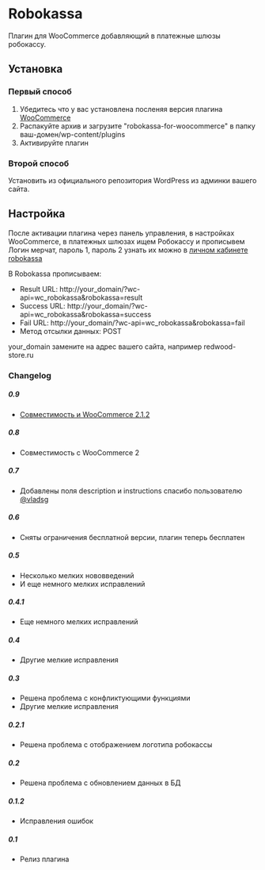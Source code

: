 Robokassa
========

Плагин для WooCommerce добавляющий в платежные шлюзы робокассу.

Установка
----------

### Первый способ

1. Убедитесь что у вас установлена посленяя версия плагина <a href="//www.woothemes.com/woocommerce" title="WooCommerce">WooCommerce</a>
2. Распакуйте архив и загрузите "robokassa-for-woocommerce" в папку ваш-домен/wp-content/plugins
3. Активируйте плагин

### Второй способ

Установить из официального репозитория WordPress из админки вашего сайта.

Настройка
----------

После активации плагина через панель управления, в настройках WooCommerce, в платежных шлюзах ищем Робокассу и прописывем
Логин мерчат, пароль 1, пароль 2 узнать их можно в [личном кабинете robokassa](https://www.roboxchange.com/Environment/Partners/Login/Merchant/Registration.aspx)


В Robokassa прописываем:
* Result URL: http://your_domain/?wc-api=wc_robokassa&robokassa=result
* Success URL: http://your_domain/?wc-api=wc_robokassa&robokassa=success
* Fail URL: http://your_domain/?wc-api=wc_robokassa&robokassa=fail
* Метод отсылки данных: POST

your_domain замените на адрес вашего сайта, например redwood-store.ru

### Changelog
##### 0.9
* [Совместимость и WooCommerce 2.1.2](https://github.com/Akurganow/WooCommerce-Robokassa/issues/2)

##### 0.8
* Совместимость с WooCommerce 2

##### 0.7
* Добавлены поля description и instructions спасибо пользователю <a href="https://twitter.com/vladsg" target="_blank">@vladsg</a>

##### 0.6
* Сняты ограничения бесплатной версии, плагин теперь бесплатен

##### 0.5
* Несколько мелких нововведений
* И еще немного мелких исправлений

##### 0.4.1
* Еще немного мелких исправлений

##### 0.4
* Другие мелкие исправления

##### 0.3
* Решена проблема с конфликтующими функциями
* Другие мелкие исправления

##### 0.2.1
* Решена проблема с отображением логотипа робокассы

##### 0.2
* Решена проблема с обновлением данных в БД

##### 0.1.2
* Исправления ошибок

##### 0.1
* Релиз плагина